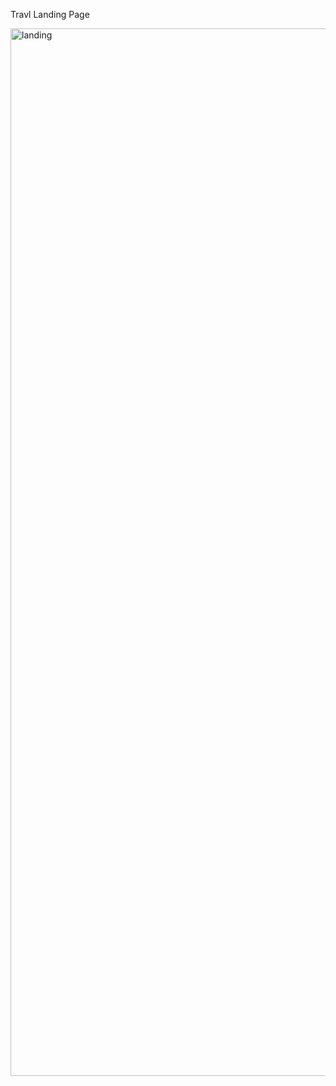 Travl Landing Page



<img width="1676" alt="landing" src="https://user-images.githubusercontent.com/121208942/221359845-58fc9b91-ac6c-4d65-88bc-ba31a17efe99.png">
